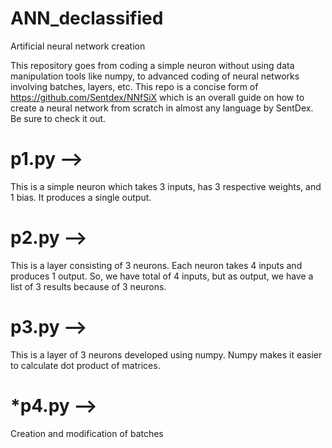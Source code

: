 # ANN_declassified
Artificial neural network creation

This repository goes from coding a simple neuron without using data manipulation tools like numpy, to advanced coding of neural networks involving batches, layers, etc. This repo is a concise form of https://github.com/Sentdex/NNfSiX which is an overall guide on how to create a neural network from scratch in almost any language by SentDex. Be sure to check it out.

# p1.py -->
This is a simple neuron which takes 3 inputs, has 3 respective weights, and 1 bias. It produces a single output.

# p2.py -->
This is a layer consisting of 3 neurons. Each neuron takes 4 inputs and produces 1 output. So, we have total of 4 inputs, but as output, we have a list of 3 results because of 3 neurons.

# p3.py -->
This is a layer of 3 neurons developed using numpy. Numpy makes it easier to calculate dot product of matrices.

# *p4.py -->
Creation and modification of batches
